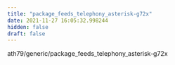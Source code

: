 ```yaml
---
title: "package_feeds_telephony_asterisk-g72x"
date: 2021-11-27 16:05:32.998244
hidden: false
draft: false
---
```


ath79/generic/package_feeds_telephony_asterisk-g72x


